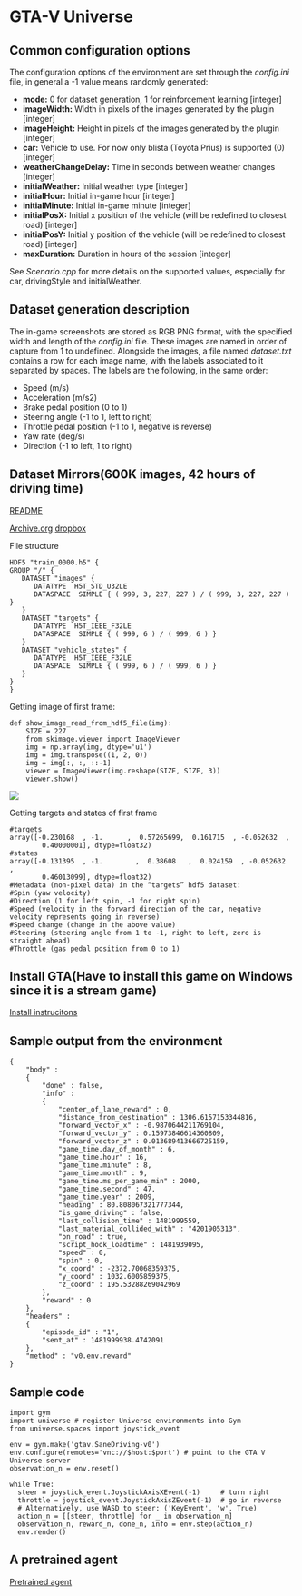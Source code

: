 # GTA-V Universe
## Common configuration options
The configuration options of the environment are set through the *config.ini* file, in general a -1 value means randomly generated:

* **mode:** 0 for dataset generation, 1 for reinforcement learning [integer]
* **imageWidth:** Width in pixels of the images generated by the plugin [integer]
* **imageHeight:** Height in pixels of the images generated by the plugin [integer]
* **car:** Vehicle to use. For now only blista (Toyota Prius) is supported (0) [integer]
* **weatherChangeDelay:** Time in seconds between weather changes [integer]
* **initialWeather:** Initial weather type [integer]
* **initialHour:** Initial in-game hour [integer]
* **initialMinute:** Initial in-game minute [integer]
* **initialPosX:** Initial x position of the vehicle (will be redefined to closest road) [integer]
* **initialPosY:** Initial y position of the vehicle (will be redefined to closest road) [integer]
* **maxDuration:** Duration in hours of the session [integer]

See *Scenario.cpp* for more details on the supported values, especially for car, drivingStyle and initialWeather.

## Dataset generation description
The in-game screenshots are stored as RGB PNG format, with the specified width and length of the *config.ini* file. These images are named in order of capture from 1 to undefined. Alongside the images, a file named *dataset.txt* contains a row for each image name, with the labels associated to it separated by spaces. The labels are the following, in the same order:

* Speed (m/s)
* Acceleration (m/s2)
* Brake pedal position (0 to 1)
* Steering angle (-1 to 1, left to right)
* Throttle pedal position (-1 to 1, negative is reverse)
* Yaw rate (deg/s)
* Direction (-1 to left, 1 to right)

## Dataset Mirrors(600K images, 42 hours of driving time)
[README](https://docs.google.com/document/d/1c3upen7NsvkAwgxTC9rhAZJr75Zkn3EP2FVf1Ailqww/edit)

[Archive.org](https://archive.org/details/deepdrive-baseline-uint8)
[dropbox](https://www.dropbox.com/s/b6ox0k1w42cn3ca/gtav-42-hours-uint8.tar.gz?dl=0)

File structure
```
HDF5 "train_0000.h5" {
GROUP "/" {
   DATASET "images" {
      DATATYPE  H5T_STD_U32LE
      DATASPACE  SIMPLE { ( 999, 3, 227, 227 ) / ( 999, 3, 227, 227 ) }
   }
   DATASET "targets" {
      DATATYPE  H5T_IEEE_F32LE
      DATASPACE  SIMPLE { ( 999, 6 ) / ( 999, 6 ) }
   }
   DATASET "vehicle_states" {
      DATATYPE  H5T_IEEE_F32LE
      DATASPACE  SIMPLE { ( 999, 6 ) / ( 999, 6 ) }
   }
}
}

```
Getting image of first frame:
```
def show_image_read_from_hdf5_file(img):
    SIZE = 227
    from skimage.viewer import ImageViewer
    img = np.array(img, dtype='u1')
    img = img.transpose((1, 2, 0))
    img = img[:, :, ::-1]
    viewer = ImageViewer(img.reshape(SIZE, SIZE, 3))
    viewer.show()
```
![](https://github.com/wang3303/GTA-V/blob/master/sample.png)

Getting targets and states of first frame
```
#targets
array([-0.230168  , -1.      ,  0.57265699,  0.161715  , -0.052632  ,  
        0.40000001], dtype=float32)
#states
array([-0.131395  , -1.        ,  0.38608   ,  0.024159  , -0.052632  ,
        0.46013099], dtype=float32)
#Metadata (non-pixel data) in the “targets” hdf5 dataset:
#Spin (yaw velocity)
#Direction (1 for left spin, -1 for right spin)
#Speed (velocity in the forward direction of the car, negative velocity represents going in reverse)
#Speed change (change in the above value)
#Steering (steering angle from 1 to -1, right to left, zero is straight ahead)
#Throttle (gas pedal position from 0 to 1)
```

## Install GTA(Have to install this game on Windows since it is a stream game)
[Install instrucitons](https://github.com/openai/universe-windows-envs/blob/master/vnc-gtav/README.md)
## Sample output from the environment
```
{
    "body" :
    {
        "done" : false,
        "info" :
        {
            "center_of_lane_reward" : 0,
            "distance_from_destination" : 1306.6157153344816,
            "forward_vector_x" : -0.9870644211769104,
            "forward_vector_y" : 0.15973846614360809,
            "forward_vector_z" : 0.013689413666725159,
            "game_time.day_of_month" : 6,
            "game_time.hour" : 16,
            "game_time.minute" : 8,
            "game_time.month" : 9,
            "game_time.ms_per_game_min" : 2000,
            "game_time.second" : 47,
            "game_time.year" : 2009,
            "heading" : 80.808067321777344,
            "is_game_driving" : false,
            "last_collision_time" : 1481999559,
            "last_material_collided_with" : "4201905313",
            "on_road" : true,
            "script_hook_loadtime" : 1481939095,
            "speed" : 0,
            "spin" : 0,
            "x_coord" : -2372.70068359375,
            "y_coord" : 1032.6005859375,
            "z_coord" : 195.53288269042969
        },
        "reward" : 0
    },
    "headers" :
    {
        "episode_id" : "1",
        "sent_at" : 1481999938.4742091
    },
    "method" : "v0.env.reward"
}
```
## Sample code
```
import gym
import universe # register Universe environments into Gym
from universe.spaces import joystick_event

env = gym.make('gtav.SaneDriving-v0')
env.configure(remotes='vnc://$host:$port') # point to the GTA V Universe server
observation_n = env.reset()

while True: 
  steer = joystick_event.JoystickAxisXEvent(-1)     # turn right
  throttle = joystick_event.JoystickAxisZEvent(-1)  # go in reverse
  # Alternatively, use WASD to steer: ('KeyEvent', 'w', True)
  action_n = [[steer, throttle] for _ in observation_n]
  observation_n, reward_n, done_n, info = env.step(action_n)
  env.render()
```
## A pretrained agent
[Pretrained agent](https://github.com/deepdrive/deepdrive-universe)
